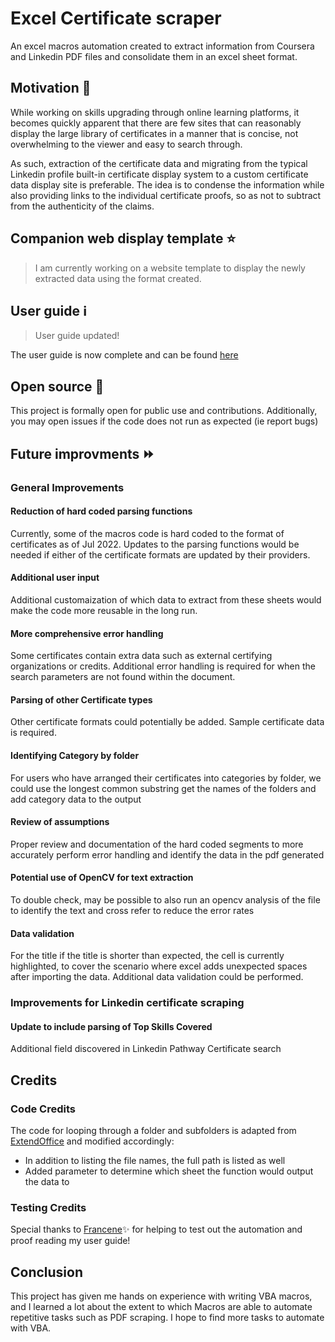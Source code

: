 # Excel Certificate scraper
An excel macros automation created to extract information from Coursera and Linkedin PDF files and consolidate them in an excel sheet format.

## Motivation :speech_balloon:
While working on skills upgrading through online learning platforms, it becomes quickly apparent
that there are few sites that can reasonably display the large library of certificates in a manner that is concise, not overwhelming to the viewer and easy to search through.

As such, extraction of the certificate data and migrating from the typical Linkedin profile built-in certificate display system to a custom certificate data display site is preferable. The idea is to condense the information while also providing links to the individual certificate proofs, so as not to subtract from the authenticity of the claims.

## Companion web display template :star:
> I am currently working on a website template to display the newly extracted data using the format created.

## User guide :information_source:
> User guide updated!

The user guide is now complete and can be found [here](https://ameliatyr.github.io/certificate-data-scraper/)

## Open source :tada:
This project is formally open for public use and contributions. Additionally, you may open issues if the code does not run as expected (ie report bugs)

## Future improvments :fast_forward:

### General Improvements

#### Reduction of hard coded parsing functions
Currently, some of the macros code is hard coded to the format of certificates as of Jul 2022. Updates to the parsing functions would be needed if either of the certificate formats are updated by their providers. 

#### Additional user input
Additional customaization of which data to extract from these sheets would make the code more reusable in the long run.

#### More comprehensive error handling
Some certificates contain extra data such as external certifying organizations or credits. Additional error handling is required for when the search parameters are not found within the document.

#### Parsing of other Certificate types
Other certificate formats could potentially be added. Sample certificate data is required.

#### Identifying Category by folder
For users who have arranged their certificates into categories by folder, we could use the longest common substring get the names of the folders and add category data to the output

#### Review of assumptions
Proper review and documentation of the hard coded segments to more accurately perform error handling and identify the data in the pdf generated

#### Potential use of OpenCV for text extraction
To double check, may be possible to also run an opencv analysis of the file to identify the text and cross refer to reduce the error rates

#### Data validation
For the title if the title is shorter than expected, the cell is currently highlighted, to cover the scenario where excel adds unexpected spaces after importing the data. Additional data validation could be performed.

### Improvements for Linkedin certificate scraping

#### Update to include parsing of Top Skills Covered
Additional field discovered in Linkedin Pathway Certificate search

## Credits

### Code Credits
The code for looping through a folder and subfolders is adapted from [ExtendOffice](https://www.extendoffice.com/documents/excel/2994-excel-list-all-files-in-folder-and-subfolders.html) and modified accordingly:

- In addition to listing the file names, the full path is listed as well
- Added parameter to determine which sheet the function would output the data to

### Testing Credits
Special thanks to [Francene](https://github.com/franceneee):sparkles: for helping to test out the automation and proof reading my user guide!

## Conclusion
This project has given me hands on experience with writing VBA macros, and I learned a lot about the extent to which Macros are able to automate repetitive tasks such as PDF scraping. I hope to find more tasks to automate with VBA.

